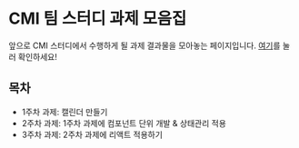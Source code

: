 # CMI 팀 스터디 과제 모음집

앞으로 CMI 스터디에서 수행하게 될 과제 결과물을 모아놓는 페이지입니다. [여기](https://soonitoon.github.io/cmi-study/)를 눌러 확인하세요!

## 목차

- 1주차 과제: 캘린더 만들기
- 2주차 과제: 1주차 과제에 컴포넌트 단위 개발 & 상태관리 적용
- 3주차 과제: 2주차 과제에 리액트 적용하기
